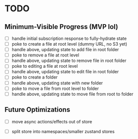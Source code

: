 # TODO

## Minimum-Visible Progress (MVP lol)

- [ ] handle initial subscription response to fully-hydrate state
- [ ] poke to create a file at root level (dummy URL, no S3 yet)
- [ ] handle above, updating state to add file in root folder
- [ ] poke to remove a file at root level
- [ ] handle above, updating state to remove file in root folder
- [ ] poke to editing a file at root level
- [ ] handle above, updating state to edit file in root folder
- [ ] poke to create a folder
- [ ] handle above, updating state with new folder
- [ ] poke to move a file from root level to folder
- [ ] handle above, updating state to move file from root to folder

## Future Optimizations

- [ ] move async actions/effects out of store
- [ ] split store into namespaces/smaller zustand stores

